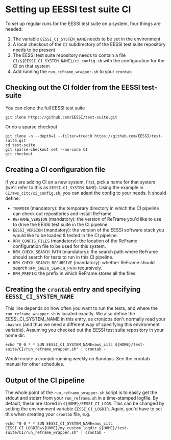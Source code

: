 # Setting up EESSI test suite CI

To set up regular runs for the EESSI test suite on a system, four things are needed:

1. The variable `EESSI_CI_SYSTEM_NAME` needs to be set in the environment
2. A local checkout of the `CI` subdirectory of the EESSI test suite repository needs to be present
3. The EESSI test suite repository needs to contain a file `CI/${EESSI_CI_SYSTEM_NAME}/ci_config.sh` with the configuration for the CI on that system
4. Add running the `run_reframe_wrapper.sh` to your `crontab`

## Checking out the CI folder from the EESSI test-suite
You can clone the full EESSI test suite
```
git clone https://github.com/EESSI/test-suite.git
```
Or do a sparse checkout
```
git clone -n --depth=1 --filter=tree:0 https://github.com/EESSI/test-suite.git
cd test-suite
git sparse-checkout set --no-cone CI
git checkout
```

## Creating a CI configuration file
If you are adding CI on a new system, first, pick a name for that system (we'll refer to this as `EESSI_CI_SYSTEM_NAME`). Using the example in `CI/aws_citc/ci_config.sh`, you can adapt the config to your needs.
It should define:
- `TEMPDIR` (mandatory): the temporary directory in which the CI pipeline can check out repositories and install ReFrame.
- `REFRAME_VERSION` (mandatory): the version of ReFrame you'd like to use to drive the EESSI test suite in the CI pipeline.
- `EESSI_VERSION` (mandatory): the version of the EESSI software stack you would like to be loaded & tested in the CI pipeline.
- `RFM_CONFIG_FILES` (mandatory): the location of the ReFrame configuration file to be used for this system.
- `RFM_CHECK_SEARCH_PATH` (mandatory): the search path where ReFrame should search for tests to run in this CI pipeline.
- `RFM_CHECK_SEARCH_RECURSIVE` (mandatory): whether ReFrame should search `RFM_CHECK_SEARCH_PATH` recursively.
- `RFM_PREFIX`: the prefix in which ReFrame stores all the files.

## Creating the `crontab` entry and specifying `EESSI_CI_SYSTEM_NAME`
This line depends on how often you want to run the tests, and where the `run_reframe_wrapper.sh` is located exactly. We also define the EESSI_CI_SYSTEM_NAME in this entry, as cronjobs don't normally read your `.bashrc` (and thus we need a different way of specifying this environment variable).
 Assuming you checked out the EESSI test suite repository in your home dir:
```
echo "0 0 * * SUN EESSI_CI_SYSTEM_NAME=aws_citc ${HOME}/test-suite/CI/run_reframe_wrapper.sh" | crontab -
```
Would create a cronjob running weekly on Sundays. See the crontab manual for other schedules.

## Output of the CI pipeline
The whole point of the `run_reframe_wrapper.sh` script is to easily get the stdout and stderr from your `run_reframe.sh` in a time-stamped logfile. By default, these are stored in `${HOME}/EESSI_CI_LOGS`. This can be changed by setting the environment variable `EESSI_CI_LOGDIR`. Again, you'd have to set this when creating your `crontab` file, e.g.
```
echo "0 0 * * SUN EESSI_CI_SYSTEM_NAME=aws_citc EESSI_CI_LOGDIR=${HOME}/my_custom_logdir ${HOME}/test-suite/CI/run_reframe_wrapper.sh" | crontab -
```
